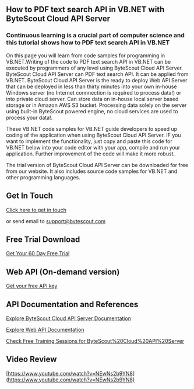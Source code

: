 ## How to PDF text search API in VB.NET with ByteScout Cloud API Server

### Continuous learning is a crucial part of computer science and this tutorial shows how to PDF text search API in VB.NET

On this page you will learn from code samples for programming in VB.NET.Writing of the code to PDF text search API in VB.NET can be executed by programmers of any level using ByteScout Cloud API Server. ByteScout Cloud API Server can PDF text search API. It can be applied from VB.NET. ByteScout Cloud API Server is the ready to deploy Web API Server that can be deployed in less than thirty minutes into your own in-house Windows server (no Internet connnection is required to process data!) or into private cloud server. Can store data on in-house local server based storage or in Amazon AWS S3 bucket. Processing data solely on the server using built-in ByteScout powered engine, no cloud services are used to process your data!.

 These VB.NET code samples for VB.NET guide developers to speed up coding of the application when using ByteScout Cloud API Server. IF you want to implement the functionality, just copy and paste this code for VB.NET below into your code editor with your app, compile and run your application. Further improvement of the code will make it more robust.

The trial version of ByteScout Cloud API Server can be downloaded for free from our website. It also includes source code samples for VB.NET and other programming languages.

## Get In Touch

[Click here to get in touch](https://bytescout.zendesk.com/hc/en-us/requests/new?subject=ByteScout%20Cloud%20API%20Server%20Question)

or send email to [support@bytescout.com](mailto:support@bytescout.com?subject=ByteScout%20Cloud%20API%20Server%20Question) 

## Free Trial Download

[Get Your 60 Day Free Trial](https://bytescout.com/download/web-installer?utm_source=github-readme)

## Web API (On-demand version)

[Get your free API key](https://pdf.co/documentation/api?utm_source=github-readme)

## API Documentation and References

[Explore ByteScout Cloud API Server Documentation](https://bytescout.com/documentation/index.html?utm_source=github-readme)

[Explore Web API Documentation](https://pdf.co/documentation/api?utm_source=github-readme)

[Check Free Training Sessions for ByteScout%20Cloud%20API%20Server](https://academy.bytescout.com/)

## Video Review

[https://www.youtube.com/watch?v=NEwNs2b9YN8](https://www.youtube.com/watch?v=NEwNs2b9YN8)